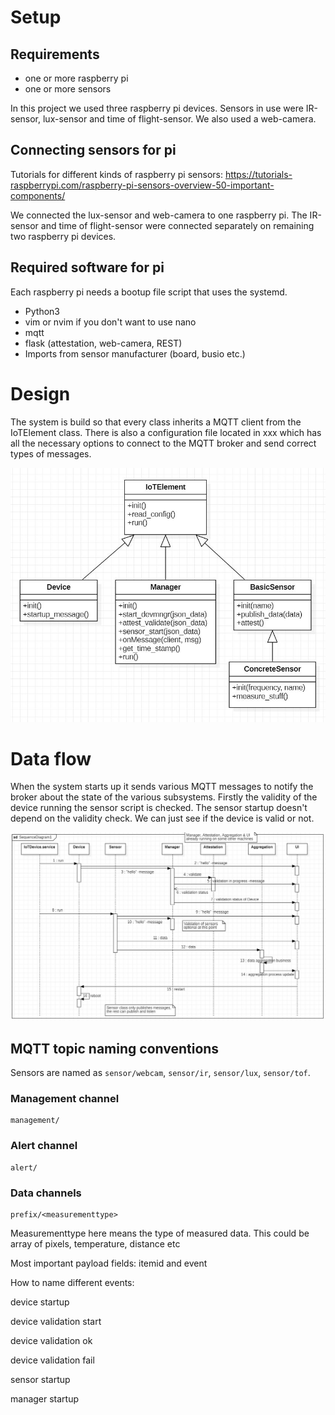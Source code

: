 # Setup

## Requirements

- one or more raspberry pi
- one or more sensors

In this project we used three raspberry pi devices. Sensors in use were IR-sensor, lux-sensor and time of flight-sensor. We also used a web-camera.

## Connecting sensors for pi

Tutorials for different kinds of raspberry pi sensors:
https://tutorials-raspberrypi.com/raspberry-pi-sensors-overview-50-important-components/

We connected the lux-sensor and web-camera to one raspberry pi. The IR-sensor and time of flight-sensor were connected separately on remaining two raspberry pi devices.

## Required software for pi

Each raspberry pi needs a bootup file script that uses the systemd.

- Python3
- vim or nvim if you don't want to use nano
- mqtt
- flask (attestation, web-camera, REST)
- Imports from sensor manufacturer (board, busio etc.)

##

# Design

The system is build so that every class inherits a MQTT client from the IoTElement class. There is also a configuration file located in xxx which has all the necessary options to connect to the MQTT broker and send correct types of messages.

![device class diagram](documentation/pics/insidedevice.JPG)

# Data flow

When the system starts up it sends various MQTT messages to notify the broker about the state of the various subsystems. Firstly the validity of the device running the sensor script is checked. The sensor startup doesn't depend on the validity check. We can just see if the device is valid or not.

![sequence diagram](documentation/pics/devicesequence.JPG)

## MQTT topic naming conventions

Sensors are named as `sensor/webcam`, `sensor/ir`, `sensor/lux`, `sensor/tof`.

### Management channel

```
management/
```

### Alert channel

```
alert/
```

### Data channels

```
prefix/<measurementtype>
```

Measurementtype here means the type of measured data. This could be array of pixels, temperature, distance etc

Most important payload fields:
itemid and event

How to name different events:

device startup

device validation start

device validation ok

device validation fail

sensor startup

manager startup
